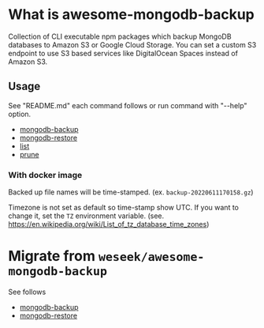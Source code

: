 # What is awesome-mongodb-backup

Collection of CLI executable npm packages which backup MongoDB databases to Amazon S3 or Google Cloud Storage. You can set a custom S3 endpoint to use S3 based services like DigitalOcean Spaces instead of Amazon S3.

## Usage

See "README.md" each command follows or run command with "--help" option.

- [mongodb-backup](../mongodb-backup/README.md)
- [mongodb-restore](../mongodb-restore/README.md)
- [list](../list/README.md)
- [prune](../prune/README.md)

### With docker image

Backed up file names will be time-stamped. (ex. `backup-20220611170158.gz`)

Timezone is not set as default so time-stamp show UTC.
If you want to change it, set the `TZ` environment variable. (see. https://en.wikipedia.org/wiki/List_of_tz_database_time_zones)

# Migrate from `weseek/awesome-mongodb-backup`

See follows
- [mongodb-backup](../mongodb-backup/README.md)
- [mongodb-restore](../mongodb-restore/README.md)
